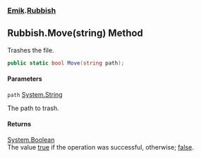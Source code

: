 ### [Emik](Emik.md 'Emik').[Rubbish](Rubbish.md 'Emik.Rubbish')

## Rubbish.Move(string) Method

Trashes the file.

```csharp
public static bool Move(string path);
```
#### Parameters

<a name='Emik.Rubbish.Move(string).path'></a>

`path` [System.String](https://docs.microsoft.com/en-us/dotnet/api/System.String 'System.String')

The path to trash.

#### Returns
[System.Boolean](https://docs.microsoft.com/en-us/dotnet/api/System.Boolean 'System.Boolean')  
The value [true](https://docs.microsoft.com/en-us/dotnet/csharp/language-reference/builtin-types/bool 'https://docs.microsoft.com/en-us/dotnet/csharp/language-reference/builtin-types/bool') if the operation was successful, otherwise; [false](https://docs.microsoft.com/en-us/dotnet/csharp/language-reference/builtin-types/bool 'https://docs.microsoft.com/en-us/dotnet/csharp/language-reference/builtin-types/bool').